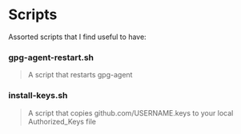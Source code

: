 # Scripts
Assorted scripts that I find useful to have:

### gpg-agent-restart.sh 
> A script that restarts gpg-agent

### install-keys.sh
> A script that copies github.com/USERNAME.keys to your local Authorized_Keys file
